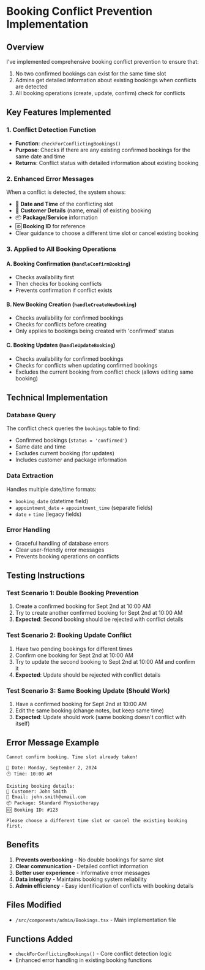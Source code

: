 # Booking Conflict Prevention Implementation

## Overview
I've implemented comprehensive booking conflict prevention to ensure that:
1. No two confirmed bookings can exist for the same time slot
2. Admins get detailed information about existing bookings when conflicts are detected
3. All booking operations (create, update, confirm) check for conflicts

## Key Features Implemented

### 1. Conflict Detection Function
- **Function**: `checkForConflictingBookings()`
- **Purpose**: Checks if there are any existing confirmed bookings for the same date and time
- **Returns**: Conflict status with detailed information about existing booking

### 2. Enhanced Error Messages
When a conflict is detected, the system shows:
- 📅 **Date and Time** of the conflicting slot
- 👤 **Customer Details** (name, email) of existing booking
- 📦 **Package/Service** information
- 🆔 **Booking ID** for reference
- Clear guidance to choose a different time slot or cancel existing booking

### 3. Applied to All Booking Operations

#### A. Booking Confirmation (`handleConfirmBooking`)
- Checks availability first
- Then checks for booking conflicts
- Prevents confirmation if conflict exists

#### B. New Booking Creation (`handleCreateNewBooking`)
- Checks availability for confirmed bookings
- Checks for conflicts before creating
- Only applies to bookings being created with 'confirmed' status

#### C. Booking Updates (`handleUpdateBooking`)
- Checks availability for confirmed bookings
- Checks for conflicts when updating confirmed bookings
- Excludes the current booking from conflict check (allows editing same booking)

## Technical Implementation

### Database Query
The conflict check queries the `bookings` table to find:
- Confirmed bookings (`status = 'confirmed'`)
- Same date and time
- Excludes current booking (for updates)
- Includes customer and package information

### Data Extraction
Handles multiple date/time formats:
- `booking_date` (datetime field)
- `appointment_date` + `appointment_time` (separate fields)
- `date` + `time` (legacy fields)

### Error Handling
- Graceful handling of database errors
- Clear user-friendly error messages
- Prevents booking operations on conflicts

## Testing Instructions

### Test Scenario 1: Double Booking Prevention
1. Create a confirmed booking for Sept 2nd at 10:00 AM
2. Try to create another confirmed booking for Sept 2nd at 10:00 AM
3. **Expected**: Second booking should be rejected with conflict details

### Test Scenario 2: Booking Update Conflict
1. Have two pending bookings for different times
2. Confirm one booking for Sept 2nd at 10:00 AM
3. Try to update the second booking to Sept 2nd at 10:00 AM and confirm it
4. **Expected**: Update should be rejected with conflict details

### Test Scenario 3: Same Booking Update (Should Work)
1. Have a confirmed booking for Sept 2nd at 10:00 AM
2. Edit the same booking (change notes, but keep same time)
3. **Expected**: Update should work (same booking doesn't conflict with itself)

## Error Message Example
```
Cannot confirm booking. Time slot already taken!

📅 Date: Monday, September 2, 2024
🕐 Time: 10:00 AM

Existing booking details:
👤 Customer: John Smith
📧 Email: john.smith@email.com
📦 Package: Standard Physiotherapy
🆔 Booking ID: #123

Please choose a different time slot or cancel the existing booking first.
```

## Benefits
1. **Prevents overbooking** - No double bookings for same slot
2. **Clear communication** - Detailed conflict information
3. **Better user experience** - Informative error messages
4. **Data integrity** - Maintains booking system reliability
5. **Admin efficiency** - Easy identification of conflicts with booking details

## Files Modified
- `/src/components/admin/Bookings.tsx` - Main implementation file

## Functions Added
- `checkForConflictingBookings()` - Core conflict detection logic
- Enhanced error handling in existing booking functions
